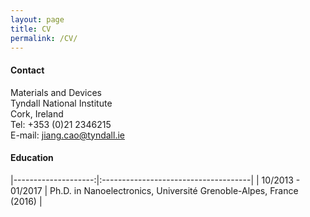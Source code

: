 ```yaml
---
layout: page
title: CV
permalink: /CV/
---
```



#### Contact

Materials and Devices   
Tyndall National Institute   
Cork, Ireland   
Tel: +353 (0)21 2346215   
E-mail: jiang.cao@tyndall.ie     


#### Education



|--------------------:|:-------------------------------------|
| 10/2013 - 01/2017  |   Ph.D. in Nanoelectronics, Université Grenoble-Alpes, France (2016)  |


